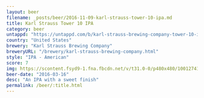 ```yaml
---
layout: beer
filename: _posts/beer/2016-11-09-karl-strauss-tower-10-ipa.md
title: Karl Strauss Tower 10 IPA
category: beer
untappd: "https://untappd.com/b/karl-strauss-brewing-company-tower-10-ipa/7820"
country: "United States"
brewery: "Karl Strauss Brewing Company"
breweryURL: "/brewery/karl-strauss-brewing-company.html"
style: "IPA - American"
score: 7
img: https://scontent.fsyd9-1.fna.fbcdn.net/v/t31.0-0/p480x480/10012741_10153966649818745_3762140237584842223_o.jpg?_nc_cat=102&_nc_sid=e007fa&_nc_ohc=wPG6QzNEG4gAX_83wVV&_nc_ht=scontent.fsyd9-1.fna&tp=6&oh=af20b135f245508f97e675636f7bd5d3&oe=5F94FD49
beer-date: "2016-03-16"
desc: "An IPA with a sweet finish"
permalink: /beer/:title.html
---
```

